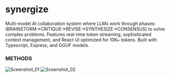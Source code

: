 # synergize
Multi-model AI collaboration system where LLMs work through phases: (BRAINSTORM→CRITIQUE→REVISE→SYNTHESIZE→CONSENSUS) to solve complex problems. Features real-time token streaming, sophisticated context management, and React UI optimized for 10K+ tokens. Built with Typescript, Express, and GGUF models.

### METHODS

![Sceenshot_01](https://i.imgur.com/frv9Fl9.png)
![Sceenshot_02](https://i.imgur.com/zgKebBj.png)

